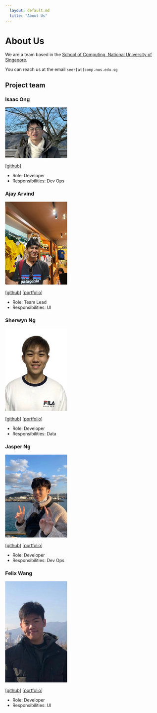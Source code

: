 ```yaml
---
  layout: default.md
  title: "About Us"
---
```


# About Us

We are a team based in the [School of Computing, National University of Singapore](http://www.comp.nus.edu.sg).

You can reach us at the email `seer[at]comp.nus.edu.sg`

## Project team

### Isaac Ong

<img src="images/cocoanautz.png" width="200px">

[[github](https://github.com/cocoanautz)]

- Role: Developer
- Responsibilities: Dev Ops

### Ajay Arvind

<img src="images/ajayarvind2207.png" width="200px">

[[github](https://github.com/AjayArvind2207)]
[[portfolio](team/ajay.md)]

- Role: Team Lead
- Responsibilities: UI

### Sherwyn Ng

<img src="images/sherwynng.png" width="200px">

[[github](http://github.com/SherwynNg)] [[portfolio](team/sherwyn.md)]

- Role: Developer
- Responsibilities: Data

### Jasper Ng

<img src="images/jasperng-nus.png" width="200px">

[[github](https://github.com/jasperng-nus)]
[[portfolio](team/jasper.md)]

- Role: Developer
- Responsibilities: Dev Ops

### Felix Wang

<img src="images/xilef121.png" width="200px">

[[github](http://github.com/xilef121)]
[[portfolio](team/felix.md)]

- Role: Developer
- Responsibilities: UI
